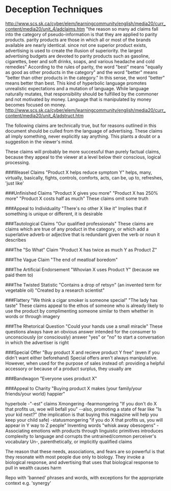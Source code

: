 # Deception Techniques


http://www.scs.sk.ca/cyber/elem/learningcommunity/english/media20/curr_content/media20/unit_4/adclaims.htm
"the reason so many ad claims fall into the category of pseudo-information is that they are applied to parity products. parity products are those in which all or most of the brands available are nearly identical. since not one superior product exists, advertising is used to create the illusion of superiority. the largest advertising budgets are devoted to parity products such as gasoline, cigarettes, beer and soft drinks, soaps, and various headache and cold remedies"
According to the rules of parity, the word "best" means "equally as good as other products in the category" and the word "better" means "better than other products in the category." In this sense, the word "better" means better than best. This kind of hyperbolic language promotes unrealistic expectations and a mutation of language. While language naturally mutates, that responsibility should be fulfilled by the commoner and not motivated by money. Language that is manipulated by money becomes focused on money.
http://www.scs.sk.ca/cyber/elem/learningcommunity/english/media20/curr_content/media20/unit_4/adstruct.htm

The following claims are technically true, but for reasons outlined in this document should be culled from the language of advertising. These claims all imply something, never explicitly say anything. This plants a doubt or a suggestion in the viewer's mind.

These claims will probably be more successful than purely factual claims, because they appeal to the viewer at a level below their conscious, logical processing.

###Weasel Claims
"Product X helps reduce symptom Y"
helps, many, virtually, basically, fights, controls, comforts, acts, can be, up to, refreshes, 'just like'

###Unfinished Claims
"Product X gives you more"
"Product X has 250% more"
"Product X costs half as much"
These claims omit some truth

###Appeal to Individuality
"There's no other X like it"
Implies that if something is unique or different, it is desirable

###Tautological Claims
"Our qualified professionals"
These claims are claims which are true of any product in the category, or which add a superlative adverb or adjective that is redundant given the verb or noun it describes

###The "So What" Claim
"Product X has twice as much Y as Product Z"

###The Vague Claim
"The end of meatloaf boredom"

###The Artificial Endorsement
"Whovian X uses Product Y" (because we paid them to)

###The Twisted Statistic
"Contains a drop of retsyn" (an invented term for vegetable oil)
"Created by a research scientist"

###Flattery
"We think a cigar smoker is someone special"
"The lady has taste"
These claims appeal to the ethos of someone who is already likely to use the product by complimenting someone similar to them whether in words or through imagery

###The Rhetorical Question
"Could your hands use a small miracle"
These questions always have an obvious answer intended for the consumer to unconsciously (or consciously) answer "yes" or "no" to start a conversation in which the advertiser is right

###Special Offer
"Buy product X and recieve product Y free" (even if you didn't want either beforehand)
Special offers aren't always manipulative. However, when used for the purpose of sales instead of: providing a helpful accessory or because of a product surplus, they usually are

###Bandwagon
"Everyone uses product X"

###Appeal to Charity
"Buying product X makes (your family/your friends/your world) happier"

hyperbole
-"-est" claims
Xmongering
-fearmongering "If you don't do X that profits us, woe will befall you"
--also, promoting a state of fear like "Is your kid next?" (the implication is that buying this magazine will help you keep your child safe)
-statusmongering "if you do X that profits us, you will appear in Y way to Z people"
Inventing words "whisk away obesogens"
-Associating emotions with products through linguistic primitives introduces complexity to language and corrupts the untrained/common perceiver's vocabulary
Un-, parenthetically, or implicitly qualified claims









The reason that these needs, associations, and fears are so powerful is that they resonate with most people due only to biology. They invoke a biological response, and advertising that uses that biological response to pull in wealth causes harm


Repo with 'banned' phrases and words, with exceptions for the appropriate context
e.g. 'synergy'


